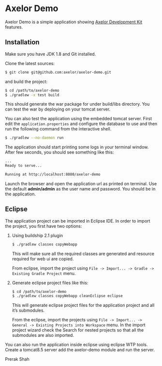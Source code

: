 # Axelor Demo

Axelor Demo is a simple application showing [Axelor Development Kit](https://github.com/axelor/axelor-development-kit) features.

## Installation

Make sure you have JDK 1.8 and Git installed.

Clone the latest sources:

```bash
$ git clone git@github.com:axelor/axelor-demo.git
```

and build the project:

```bash
$ cd /path/to/axelor-demo
$ ./gradlew -x test build
```

This should generate the war package for under build/libs directory. You can test the war by deploying on your tomcat server.

You can also test the application using the embedded tomcat server. First edit the `application.properties` and configure the database to use and then run the following command from the interactive shell.

```bash
$ ./gradlew --no-daemon run
```

The application should start printing some logs in your terminal window. After few seconds, you should see something like this:
```bash
...
Ready to serve...

Running at http://localhost:8080/axelor-demo
```

Launch the browser and open the application url as printed on terminal. Use the default **admin/admin** as the user name and password. You should be in the application.

## Eclipse

The application project can be imported in Eclipse IDE. In order to import the project, you first have two options:

1. Using buildship 2.1 plugin

    ```bash
    $ ./gradlew classes copyWebapp
    ```

    This will make sure all the required classes are generated and resource required for web ui are copied.

    From eclipse, import the project using `File -> Import... -> Gradle -> Existing Gradle Project` menu.

2. Generate eclipse project files like this:

    ```bash
    $ cd /path/to/axelor-demo
    $ ./gradlew classes copyWebapp cleanEclipse eclipse
    ```

    This will generate eclipse project files for the application project and all it’s submodules.

    From the eclipse, import the projects using `File -> Import... -> General -> Existing Projects into Workspace` menu. In the import project wizard check the Search for nested projects so that all the submodules are also imported.

You can also run the application inside eclipse using eclipse WTP tools. Create a tomcat8.5 server add the axelor-demo module and run the server.

Prerak Shah
